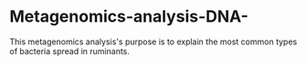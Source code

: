 # Metagenomics-analysis-DNA-
This metagenomics analysis's purpose is to explain the most common types of bacteria spread in ruminants.
